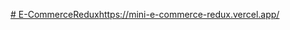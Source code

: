 [# E-CommerceRedux](https://mini-e-commerce-redux.vercel.app/)https://mini-e-commerce-redux.vercel.app/
